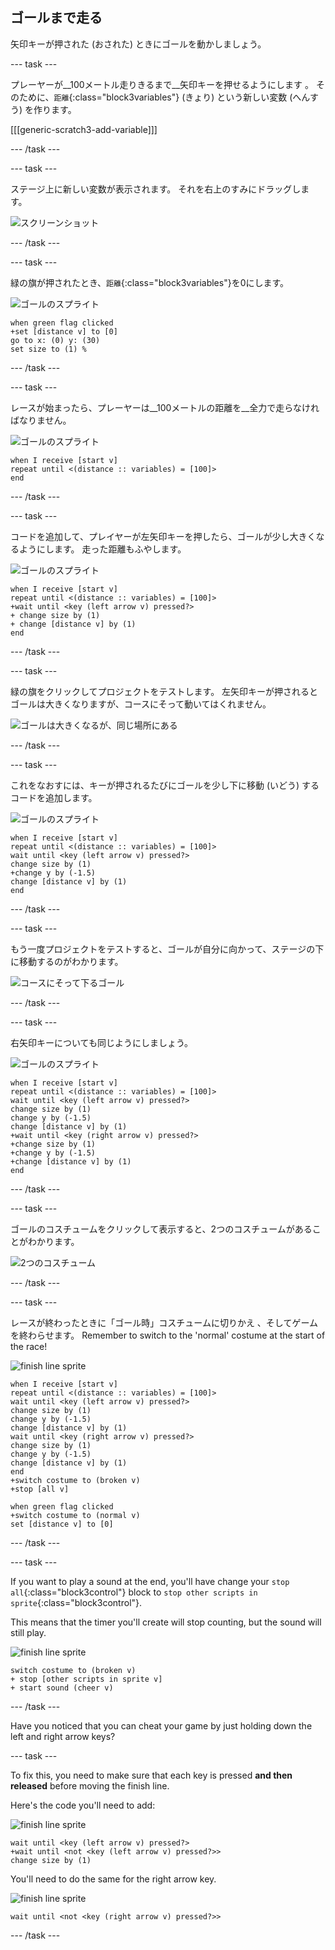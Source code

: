 ## ゴールまで走る

矢印キーが押された (おされた) ときにゴールを動かしましょう。

--- task ---

プレーヤーが__100メートル走りきるまで__矢印キーを押せるようにします 。 そのために、`距離`{:class="block3variables"} (きょり) という新しい変数 (へんすう) を作ります。

[[[generic-scratch3-add-variable]]]

--- /task ---

--- task ---

ステージ上に新しい変数が表示されます。 それを右上のすみにドラッグします。

![スクリーンショット](images/sprint-distance-drag.png)

--- /task ---

--- task ---

緑の旗が押されたとき、`距離`{:class="block3variables"}を0にします。

![ゴールのスプライト](images/finish-line-sprite.png)

```blocks3
when green flag clicked
+set [distance v] to [0]
go to x: (0) y: (30)
set size to (1) %
```

--- /task ---

--- task ---

レースが始まったら、プレーヤーは__100メートルの距離を__全力で走らなければなりません。

![ゴールのスプライト](images/finish-line-sprite.png)

```blocks3
when I receive [start v]
repeat until <(distance :: variables) = [100]>
end 
```

--- /task ---

--- task ---

コードを追加して、プレイヤーが左矢印キーを押したら、ゴールが少し大きくなるようにします。 走った距離もふやします。

![ゴールのスプライト](images/finish-line-sprite.png)

```blocks3
when I receive [start v]
repeat until <(distance :: variables) = [100]>
+wait until <key (left arrow v) pressed?>
+ change size by (1)
+ change [distance v] by (1)
end 
```

--- /task ---

--- task ---

緑の旗をクリックしてプロジェクトをテストします。 左矢印キーが押されるとゴールは大きくなりますが、コースにそって動いてはくれません。

![ゴールは大きくなるが、同じ場所にある](images/sprint-line-bug.png)

--- /task ---

--- task ---

これをなおすには、キーが押されるたびにゴールを少し下に移動 (いどう) するコードを追加します。

![ゴールのスプライト](images/finish-line-sprite.png)

```blocks3
when I receive [start v]
repeat until <(distance :: variables) = [100]>
wait until <key (left arrow v) pressed?>
change size by (1)
+change y by (-1.5)
change [distance v] by (1)
end 
```

--- /task ---

--- task ---

もう一度プロジェクトをテストすると、ゴールが自分に向かって、ステージの下に移動するのがわかります。

![コースにそって下るゴール](images/sprint-line-fix-test.png)

--- /task ---

--- task ---

右矢印キーについても同じようにしましょう。

![ゴールのスプライト](images/finish-line-sprite.png)

```blocks3
when I receive [start v]
repeat until <(distance :: variables) = [100]>
wait until <key (left arrow v) pressed?>
change size by (1)
change y by (-1.5)
change [distance v] by (1)
+wait until <key (right arrow v) pressed?>
+change size by (1)
+change y by (-1.5)
+change [distance v] by (1)
end 
```

--- /task ---

--- task ---

ゴールのコスチュームをクリックして表示すると、2つのコスチュームがあることがわかります。

![2つのコスチューム](images/sprint-line-costumes.png)

--- /task ---

--- task ---

レースが終わったときに「ゴール時」コスチュームに切りかえ 、そしてゲームを終わらせます。 Remember to switch to the 'normal' costume at the start of the race!

![finish line sprite](images/finish-line-sprite.png)

```blocks3
when I receive [start v]
repeat until <(distance :: variables) = [100]>
wait until <key (left arrow v) pressed?>
change size by (1)
change y by (-1.5)
change [distance v] by (1)
wait until <key (right arrow v) pressed?>
change size by (1)
change y by (-1.5)
change [distance v] by (1)
end 
+switch costume to (broken v)
+stop [all v]
```

```blocks3
when green flag clicked
+switch costume to (normal v)
set [distance v] to [0]
```

--- /task ---

--- task ---

If you want to play a sound at the end, you'll have change your `stop all`{:class="block3control"} block to `stop other scripts in sprite`{:class="block3control"}.

This means that the timer you'll create will stop counting, but the sound will still play.

![finish line sprite](images/finish-line-sprite.png)

```blocks3
switch costume to (broken v)
+ stop [other scripts in sprite v]
+ start sound (cheer v)
```

--- /task ---

Have you noticed that you can cheat your game by just holding down the left and right arrow keys?

--- task ---

To fix this, you need to make sure that each key is pressed __and then released__ before moving the finish line.

Here's the code you'll need to add:

![finish line sprite](images/finish-line-sprite.png)

```blocks3
wait until <key (left arrow v) pressed?>
+wait until <not <key (left arrow v) pressed?>>
change size by (1)
```

You'll need to do the same for the right arrow key.

![finish line sprite](images/finish-line-sprite.png)

```blocks3
wait until <not <key (right arrow v) pressed?>>
```

--- /task ---

